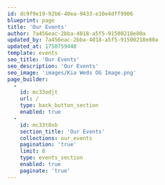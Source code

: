 ```yaml
---
id: dc9f9e19-92b6-40ea-9433-e10e4dff9906
blueprint: page
title: 'Our Events'
author: 7a456eac-2bba-4018-a5f5-91500218e80a
updated_by: 7a456eac-2bba-4018-a5f5-91500218e80a
updated_at: 1750759448
template: events
seo_title: 'Our Events'
seo_description: 'Our Events'
seo_image: 'images/Kia Weds OG Image.png'
page_builder:
  -
    id: mc33odjt
    url: /
    type: back_button_section
    enabled: true
  -
    id: mc33t8xb
    section_title: 'Our Events'
    collections: our_events
    pagination: 'true'
    limit: 8
    type: events_section
    enabled: true
    paginate: 'true'
---
```

